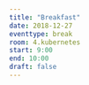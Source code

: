```yaml
---
title: "Breakfast"
date: 2018-12-27
eventtype: break
room: 4.kubernetes
start: 9:00
end: 10:00
draft: false
---
```

